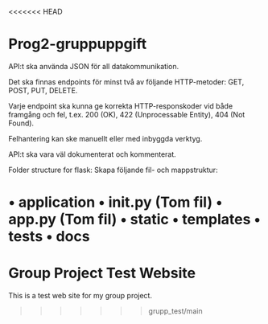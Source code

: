 <<<<<<< HEAD
# Prog2-gruppuppgift

API:t ska använda JSON för all datakommunikation.

Det ska finnas endpoints för minst två av följande HTTP-metoder: GET, POST, PUT, DELETE.

Varje endpoint ska kunna ge korrekta HTTP-responskoder vid både framgång och fel, t.ex. 200 (OK), 422 (Unprocessable Entity), 404 (Not Found).

Felhantering kan ske manuellt eller med inbyggda verktyg.

API:t ska vara väl dokumenterat och kommenterat.

Folder structure for flask:
Skapa följande fil- och mappstruktur:

• application
    • __init__.py (Tom fil)
    • app.py (Tom fil)
• static
• templates
• tests
• docs
=======
# Group Project Test Website

This is a test web site for my group project.
>>>>>>> grupp_test/main
